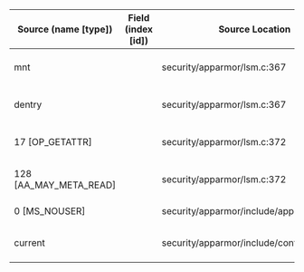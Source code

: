 | Source (name [type])     | Field (index [id]) | Source Location                          | Label at Source             |
|--------------------------|--------------------|------------------------------------------|-----------------------------|
| mnt                      |                    | security/apparmor/lsm.c:367              | object, dynamic, input      |
| dentry                   |                    | security/apparmor/lsm.c:367              | object, dynamic, input      |
| 17 [OP_GETATTR]          |                    | security/apparmor/lsm.c:372              | operation, static, mediator |
| 128 [AA_MAY_META_READ]   |                    | security/apparmor/lsm.c:372              | operation, static, mediator |
| 0 [MS_NOUSER]            |                    | security/apparmor/include/apparmor.h:117 | all, static, external       |
| current                  |                    | security/apparmor/include/context.h:99   | subject, dynamic, external  |